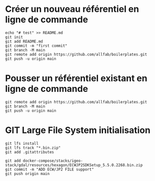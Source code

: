 # Créer un nouveau référentiel en ligne de commande
```
echo "# test" >> README.md
git init
git add README.md
git commit -m "first commit"
git branch -M main
git remote add origin https://github.com/allfab/boilerplates.git
git push -u origin main
```

# Pousser un référentiel existant en ligne de commande
```
git remote add origin https://github.com/allfab/boilerplates.git
git branch -M main
git push -u origin main
```

# GIT Large File System initialisation
```
git lfs install
git lfs track "*.bin.zip"
git add .gitattributes

git add docker-compose/stacks/igeo-stack/gdal/resources/hexagon/ECWJP2SDKSetup_5.5.0.2268.bin.zip
git commit -m "ADD ECW/JP2 FILE support"
git push origin main
```